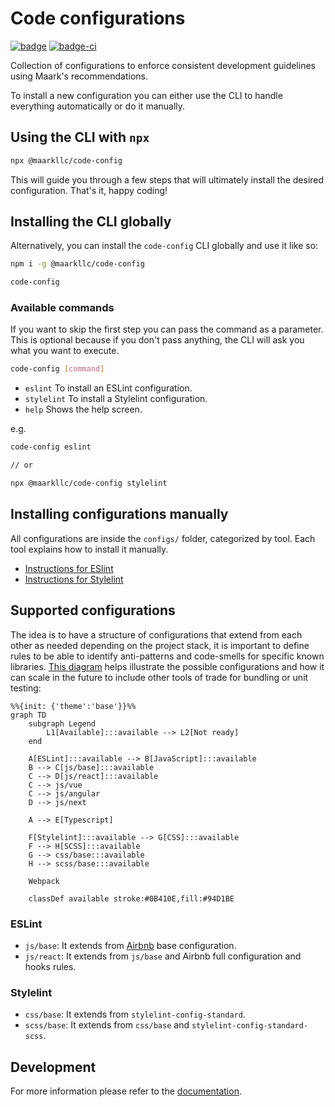 # Code configurations

[![badge][badge]][npm-repo] [![badge-ci][badge-ci]][CircleCI]

[badge]: https://img.shields.io/badge/%40maarkllc%2Fcode--config-v2.0.1-blue
[npm-repo]: https://www.npmjs.com/package/@maarkllc/code-config

[badge-ci]: https://circleci.com/gh/MAARK/code-config.svg?style=shield
[CircleCI]: https://app.circleci.com/pipelines/github/MAARK/code-config

Collection of configurations to enforce consistent development guidelines
using Maark's recommendations.

To install a new configuration you can either use the CLI to handle everything
automatically or do it manually.

## Using the CLI with `npx`

```bash
npx @maarkllc/code-config
```

This will guide you through a few steps that will ultimately install the desired
configuration. That's it, happy coding!

## Installing the CLI globally

Alternatively, you can install the `code-config` CLI globally and use it
like so:

```bash
npm i -g @maarkllc/code-config

code-config
```

### Available commands

If you want to skip the first step you can pass the command as a parameter.
This is optional because if you don't pass anything, the CLI will ask you what
you want to execute.

```bash
code-config [command]
```

* `eslint` To install an ESLint configuration.
* `stylelint` To install a Stylelint configuration.
* `help` Shows the help screen.

e.g.
```bash
code-config eslint

// or

npx @maarkllc/code-config stylelint
```

## Installing configurations manually

All configurations are inside the `configs/` folder, categorized by tool.
Each tool explains how to install it manually.

* [Instructions for ESlint](./configs/eslint/README.md)
* [Instructions for Stylelint](./configs/stylelint/README.md)

## Supported configurations

The idea is to have a structure of configurations that extend from each other
as needed depending on the project stack, it is important to define rules to be
able to identify anti-patterns and code-smells for specific known libraries.
[This diagram][diagram] helps illustrate the possible configurations and how
it can scale in the future to include other tools of trade for bundling or
unit testing:

```mermaid
%%{init: {'theme':'base'}}%%
graph TD
    subgraph Legend
        L1[Available]:::available --> L2[Not ready]
    end

    A[ESLint]:::available --> B[JavaScript]:::available
    B --> C[js/base]:::available
    C --> D[js/react]:::available
    C --> js/vue
    C --> js/angular
    D --> js/next

    A --> E[Typescript]

    F[Stylelint]:::available --> G[CSS]:::available
    F --> H[SCSS]:::available
    G --> css/base:::available
    H --> scss/base:::available

    Webpack

    classDef available stroke:#0B410E,fill:#94D1BE
```

### ESLint

- `js/base`: It extends from [Airbnb] base configuration.
- `js/react`: It extends from `js/base` and Airbnb full
  configuration and hooks rules.

### Stylelint

- `css/base`: It extends from `stylelint-config-standard`.
- `scss/base`: It extends from `css/base` and
  `stylelint-config-standard-scss`.

## Development

For more information please refer to the [documentation].

[documentation]: ./docs/README.md

[ESLint]: https://eslint.org/
[Prettier]: https://prettier.io/
[Stylelint]: https://stylelint.io/
[Airbnb]: https://github.com/airbnb/javascript

[diagram]: https://mermaid.live/edit#pako:eNp1klFrwjAUhf9Kia_KdPiyPAzUVmV0e6kwWOrDbXvVzjQtSSor4n9fmqzKZpeHkHvOd5MTuGeSlhkSSvYSqoO38WPhmaXqxAkh7lFkTmxXOGGzE-QcEo5bSil0hTcaPXvhI3srtScRsmbrmq7dbp-xIApzoe975-zFCFEq8-q36xrnFlqwT_WQgMIeYmEJvyVMgFT_ixjgVP9VQOxrDtKpfqcK_NKx-IluxYBtmgqVi9lZSxbphiPv_diKLaKoJ8zSumsW9dsra6fK_ffeX1tf9QMOecekgvTYlSkHpXzcebd8SsvyiHQwnk8n42C4yzmng6epP5kHZEgKlAXkmZmOc3tDTPQBC4wJNcf2zZjE4mI4qHUZNSIlVMsah6SuMtDo52BmqCB0B1wZtQLxUZa32lFBlutSXkW05aubSTual2_O6dT3
